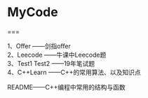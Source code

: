 # MyCode
===
<p>
1、Offer ——剑指offer</br>
2、Leecode ——牛课中Leecode题</br>
3、Test1  Test2 ——19年笔试题</br>
4、C++Learn ——C++的常用算法、以及知识点</br>
</p>
README——C++编程中常用的结构与函数</br>
